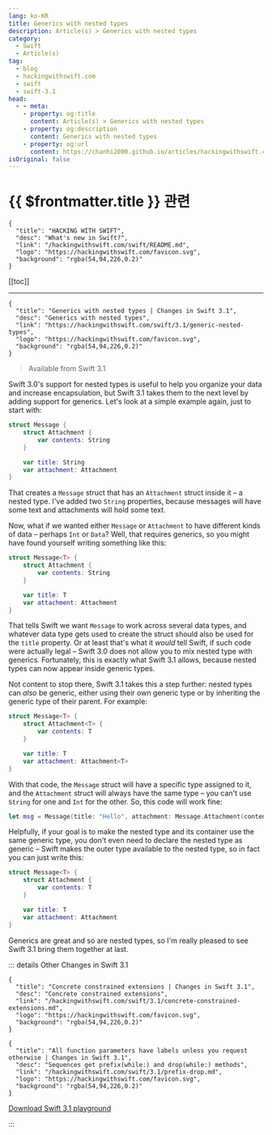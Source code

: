 ```yaml
---
lang: ko-KR
title: Generics with nested types
description: Article(s) > Generics with nested types
category:
  - Swift
  - Article(s)
tag: 
  - blog
  - hackingwithswift.com
  - swift
  - swift-3.1
head:
  - - meta:
    - property: og:title
      content: Article(s) > Generics with nested types
    - property: og:description
      content: Generics with nested types
    - property: og:url
      content: https://chanhi2000.github.io/articles/hackingwithswift.com/swift/3.1/generic-nested-types.html
isOriginal: false
---
```


# {{ $frontmatter.title }} 관련

```component VPCard
{
  "title": "HACKING WITH SWIFT",
  "desc": "What's new in Swift?",
  "link": "/hackingwithswift.com/swift/README.md",
  "logo": "https://hackingwithswift.com/favicon.svg",
  "background": "rgba(54,94,226,0.2)"
}
```

[[toc]]

---

```component VPCard
{
  "title": "Generics with nested types | Changes in Swift 3.1",
  "desc": "Generics with nested types",
  "link": "https://hackingwithswift.com/swift/3.1/generic-nested-types", 
  "logo": "https://hackingwithswift.com/favicon.svg",
  "background": "rgba(54,94,226,0.2)"
}
```

> Available from Swift 3.1

Swift 3.0's support for nested types is useful to help you organize your data and increase encapsulation, but Swift 3.1 takes them to the next level by adding support for generics. Let's look at a simple example again, just to start with:

```swift
struct Message {
    struct Attachment {
        var contents: String
    }

    var title: String
    var attachment: Attachment
}
```

That creates a `Message` struct that has an `Attachment` struct inside it – a nested type. I've added two `String` properties, because messages will have some text and attachments will hold some text.

Now, what if we wanted either `Message` or `Attachment` to have different kinds of data – perhaps `Int` or `Data`? Well, that requires generics, so you might have found yourself writing something like this:

```swift
struct Message<T> {
    struct Attachment {
        var contents: String
    }

    var title: T
    var attachment: Attachment
}
```

That tells Swift we want `Message` to work across several data types, and whatever data type gets used to create the struct should also be used for the `title` property. Or at least that's what it *would* tell Swift, if such code were actually legal – Swift 3.0 does not allow you to mix nested type with generics. Fortunately, this is exactly what Swift 3.1 allows, because nested types can now appear inside generic types.

Not content to stop there, Swift 3.1 takes this a step further: nested types can *also* be generic, either using their own generic type or by inheriting the generic type of their parent. For example:

```swift
struct Message<T> {
    struct Attachment<T> {
        var contents: T
    }

    var title: T
    var attachment: Attachment<T>
}
```

With that code, the `Message` struct will have a specific type assigned to it, and the `Attachment` struct will always have the same type – you can't use `String` for one and `Int` for the other. So, this code will work fine:

```swift
let msg = Message(title: "Hello", attachment: Message.Attachment(contents: "World"))
```

Helpfully, if your goal is to make the nested type and its container use the same generic type, you don't even need to declare the nested type as generic – Swift makes the outer type available to the nested type, so in fact you can just write this:

```swift
struct Message<T> {
    struct Attachment {
        var contents: T
    }

    var title: T
    var attachment: Attachment
}
```

Generics are great and so are nested types, so I'm really pleased to see Swift 3.1 bring them together at last.

::: details Other Changes in Swift 3.1

```component VPCard
{
  "title": "Concrete constrained extensions | Changes in Swift 3.1",
  "desc": "Concrete constrained extensions",
  "link": "/hackingwithswift.com/swift/3.1/concrete-constrained-extensions.md",
  "logo": "https://hackingwithswift.com/favicon.svg",
  "background": "rgba(54,94,226,0.2)"
}
```
<!-- 
```component VPCard
{
  "title": "Generics with nested types | Changes in Swift 3.1",
  "desc": "Generics with nested types",
  "link": "/hackingwithswift.com/swift/3.1/generic-nested-types.md",
  "logo": "https://hackingwithswift.com/favicon.svg",
  "background": "rgba(54,94,226,0.2)"
}
```
-->
```component VPCard
{
  "title": "All function parameters have labels unless you request otherwise | Changes in Swift 3.1",
  "desc": "Sequences get prefix(while:) and drop(while:) methods",
  "link": "/hackingwithswift.com/swift/3.1/prefix-drop.md",
  "logo": "https://hackingwithswift.com/favicon.svg",
  "background": "rgba(54,94,226,0.2)"
}
```

[<FontIcon icon="fas fa-file-zipper"/>Download Swift 3.1 playground](https://hackingwithswift.com/files/playgrounds/swift/playground-3-0-to-3-1.playground.zip)

:::

